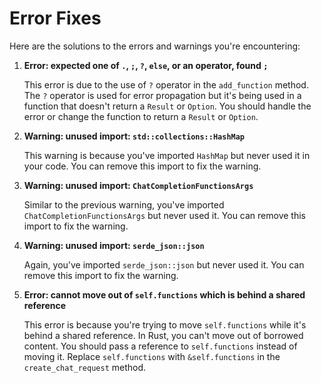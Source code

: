 # Error Fixes

Here are the solutions to the errors and warnings you're encountering:

1. **Error: expected one of `.`, `;`, `?`, `else`, or an operator, found `;`**

   This error is due to the use of `?` operator in the `add_function` method. The `?` operator is used for error propagation but it's being used in a function that doesn't return a `Result` or `Option`. You should handle the error or change the function to return a `Result` or `Option`.

2. **Warning: unused import: `std::collections::HashMap`**

   This warning is because you've imported `HashMap` but never used it in your code. You can remove this import to fix the warning.

3. **Warning: unused import: `ChatCompletionFunctionsArgs`**

   Similar to the previous warning, you've imported `ChatCompletionFunctionsArgs` but never used it. You can remove this import to fix the warning.

4. **Warning: unused import: `serde_json::json`**

   Again, you've imported `serde_json::json` but never used it. You can remove this import to fix the warning.

5. **Error: cannot move out of `self.functions` which is behind a shared reference**

   This error is because you're trying to move `self.functions` while it's behind a shared reference. In Rust, you can't move out of borrowed content. You should pass a reference to `self.functions` instead of moving it. Replace `self.functions` with `&self.functions` in the `create_chat_request` method.